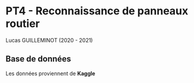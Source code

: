 # PT4 - Reconnaissance de panneaux routier
Lucas GUILLEMINOT (2020 - 2021)


## Base de données
Les données proviennent de __Kaggle__ [](https://www.kaggle.com/)
